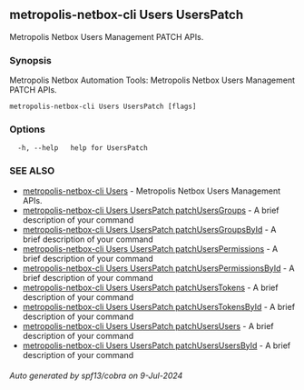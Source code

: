 ## metropolis-netbox-cli Users UsersPatch

Metropolis Netbox Users Management PATCH APIs.

### Synopsis


Metropolis Netbox Automation Tools:
  Metropolis Netbox Users Management PATCH APIs.

```
metropolis-netbox-cli Users UsersPatch [flags]
```

### Options

```
  -h, --help   help for UsersPatch
```

### SEE ALSO

* [metropolis-netbox-cli Users]()	 - Metropolis Netbox Users Management APIs.
* [metropolis-netbox-cli Users UsersPatch patchUsersGroups]()	 - A brief description of your command
* [metropolis-netbox-cli Users UsersPatch patchUsersGroupsById]()	 - A brief description of your command
* [metropolis-netbox-cli Users UsersPatch patchUsersPermissions]()	 - A brief description of your command
* [metropolis-netbox-cli Users UsersPatch patchUsersPermissionsById]()	 - A brief description of your command
* [metropolis-netbox-cli Users UsersPatch patchUsersTokens]()	 - A brief description of your command
* [metropolis-netbox-cli Users UsersPatch patchUsersTokensById]()	 - A brief description of your command
* [metropolis-netbox-cli Users UsersPatch patchUsersUsers]()	 - A brief description of your command
* [metropolis-netbox-cli Users UsersPatch patchUsersUsersById]()	 - A brief description of your command

###### Auto generated by spf13/cobra on 9-Jul-2024
